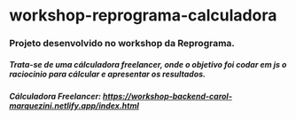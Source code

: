 # workshop-reprograma-calculadora
### **Projeto desenvolvido no workshop da Reprograma.** 
##### Trata-se de uma cálculadora freelancer, onde o objetivo foi codar em js o raciocinio para cálcular e apresentar os resultados.
#####  **Cálculadora Freelancer: <https://workshop-backend-carol-marquezini.netlify.app/index.html>**